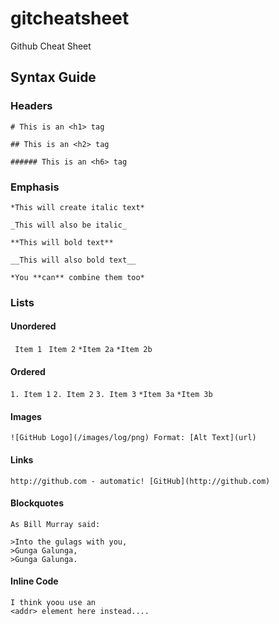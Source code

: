 # gitcheatsheet
Github Cheat Sheet


## Syntax Guide
### Headers
`# This is an <h1> tag`

`## This is an <h2> tag`

`###### This is an <h6> tag`

### Emphasis
`*This will create italic text*`

`_This will also be italic_`

`**This will bold text**`

`__This will also bold text__`

`*You **can** combine them too*`

### Lists

#### Unordered
` Item 1`
` Item 2`
  `*Item 2a`
  `*Item 2b`
  
#### Ordered
`1. Item 1`
`2. Item 2`
`3. Item 3`
  `*Item 3a`
  `*Item 3b`
  
#### Images
`![GitHub Logo](/images/log/png)
 Format: [Alt Text](url)`
 
#### Links
`http://github.com - automatic!
[GitHub](http://github.com)`

#### Blockquotes
```
As Bill Murray said:

>Into the gulags with you,
>Gunga Galunga,
>Gunga Galunga.
```

#### Inline Code
```
I think yoou use an 
<addr> element here instead....
```
